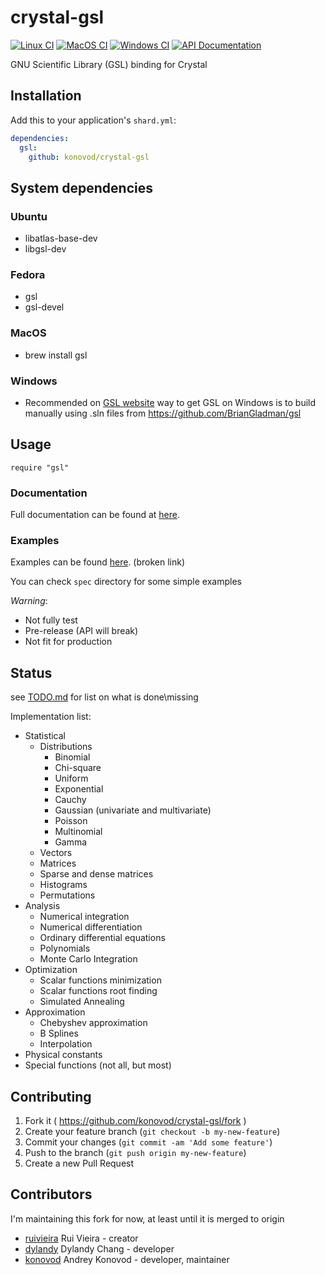 # crystal-gsl

[![Linux CI](https://github.com/konovod/crystal-gsl/actions/workflows/linux.yml/badge.svg)](https://github.com/konovod/crystal-gsl/actions/workflows/linux.yml)
[![MacOS CI](https://github.com/konovod/crystal-gsl/actions/workflows/macos.yml/badge.svg)](https://github.com/konovod/crystal-gsl/actions/workflows/macos.yml)
[![Windows CI](https://github.com/konovod/crystal-gsl/actions/workflows/windows.yml/badge.svg)](https://github.com/konovod/crystal-gsl/actions/workflows/windows.yml)
[![API Documentation](https://img.shields.io/website?down_color=red&down_message=Offline&label=API%20Documentation&up_message=Online&url=https%3A%2F%2Fkonovod.github.io%2Fcrystal-gsl%2F)](https://konovod.github.io/crystal-gsl) 

GNU Scientific Library (GSL) binding for Crystal

## Installation

Add this to your application's `shard.yml`:

```yaml
dependencies:
  gsl:
    github: konovod/crystal-gsl
```

## System dependencies

### Ubuntu

- libatlas-base-dev
- libgsl-dev

### Fedora

- gsl
- gsl-devel

### MacOS

- brew install gsl

### Windows

 - Recommended on [GSL website](https://www.gnu.org/software/gsl/extras/native_win_builds.html) way to get GSL on Windows is to build manually using .sln files from https://github.com/BrianGladman/gsl
## Usage

```crystal
require "gsl"
```

### Documentation

Full documentation can be found at [here](https://konovod.github.io/crystal-gsl/).

### Examples

Examples can be found [here](https://ruivieira.github.io/projects/crystal-gsl/). (broken link)

You can check `spec` directory for some simple examples

_Warning_:

- Not fully test
- Pre-release (API will break)
- Not fit for production

## Status

see [TODO.md](https://github.com/konovod/crystal-gsl/blob/master/TODO.md) for list on what is done\missing

Implementation list:

- Statistical
  - Distributions
    - Binomial
    - Chi-square
    - Uniform
    - Exponential
    - Cauchy
    - Gaussian (univariate and multivariate)
    - Poisson
    - Multinomial
    - Gamma
  - Vectors
  - Matrices
  - Sparse and dense matrices
  - Histograms
  - Permutations
- Analysis
  - Numerical integration
  - Numerical differentiation
  - Ordinary differential equations
  - Polynomials
  - Monte Carlo Integration
- Optimization
  - Scalar functions minimization
  - Scalar functions root finding
  - Simulated Annealing
- Approximation
  - Chebyshev approximation
  - B Splines
  - Interpolation
- Physical constants
- Special functions (not all, but most)

## Contributing

1. Fork it ( https://github.com/konovod/crystal-gsl/fork )
2. Create your feature branch (`git checkout -b my-new-feature`)
3. Commit your changes (`git commit -am 'Add some feature'`)
4. Push to the branch (`git push origin my-new-feature`)
5. Create a new Pull Request

## Contributors

I'm maintaining this fork for now, at least until it is merged to origin

- [ruivieira](https://github.com/ruivieira) Rui Vieira - creator
- [dylandy](https://github.com/dylandy) Dylandy Chang - developer
- [konovod](https://github.com/konovod) Andrey Konovod - developer, maintainer
